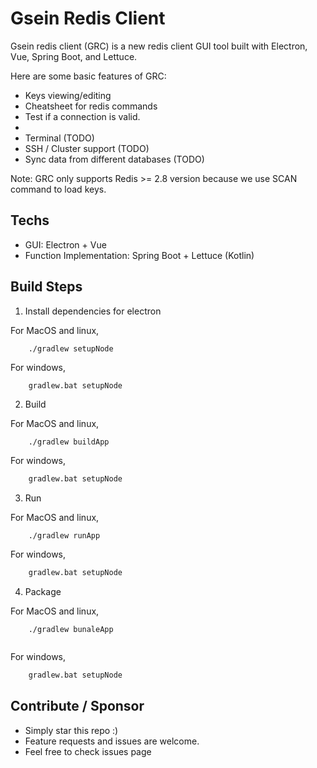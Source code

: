 # Gsein Redis Client

Gsein redis client (GRC) is a new redis client GUI tool built with Electron, Vue, Spring Boot, and Lettuce.

Here are some basic features of GRC:

- Keys viewing/editing
- Cheatsheet for redis commands  
- Test if a connection is valid.  
-  
- Terminal (TODO)
- SSH / Cluster support (TODO)
- Sync data from different databases (TODO)

Note: GRC only supports Redis >= 2.8 version because we use SCAN command to load keys.

## Techs

- GUI: Electron + Vue
- Function Implementation: Spring Boot + Lettuce (Kotlin)

## Build Steps

1. Install dependencies for electron

For MacOS and linux,

```shell
    ./gradlew setupNode
```

For windows,

```cmd
    gradlew.bat setupNode
```

2. Build

For MacOS and linux,

```shell
    ./gradlew buildApp
```

For windows,

```cmd
    gradlew.bat setupNode
```

3. Run

For MacOS and linux,

```shell
    ./gradlew runApp
```

For windows,

```cmd
    gradlew.bat setupNode
```

4. Package

For MacOS and linux,

```shell
    ./gradlew bunaleApp
    
```

For windows,

```cmd
    gradlew.bat setupNode
```

## Contribute / Sponsor

- Simply star this repo :)
- Feature requests and issues are welcome.
- Feel free to check issues page
